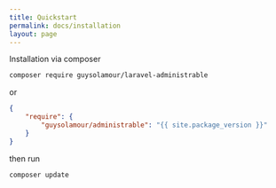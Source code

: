 ```yaml
---
title: Quickstart
permalink: docs/installation
layout: page
---
```


Installation via composer

```bash
composer require guysolamour/laravel-administrable
```

or 

```json
{
    "require": {
        "guysolamour/administrable": "{{ site.package_version }}"
    }
}
```
then run
```bash
composer update
```